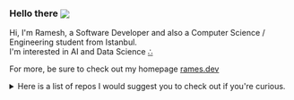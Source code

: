 ### Hello there <span style="position:relative;top:3px;">![](https://komarev.com/ghpvc/?username=comaristan&label=%23&color=gray)</span>

Hi, I'm Ramesh, a Software Developer and also a Computer Science / Engineering student from Istanbul.<br>
I'm interested in AI and Data Science [∴](https://rames.dev/about)

For more, be sure to check out my homepage [rames.dev](https://rames.dev/)

<details><summary>Here is a list of repos I would suggest you to check out if you're curious.</summary><br>

- [kes.im](https://github.com/ramesaliyev/kes.im) No-log url shortener works on top of Cloudflares' Workers
- [mom](https://github.com/ramesaliyev/mom) Proof of concept for Message-Oriented-Middleware based architecture
- [trigonoparty](https://github.com/ramesaliyev/trigonoparty) Simple Trigonometry Visualisation with Pure JavaScript
- [numerica](https://github.com/ramesaliyev/numerica) Numerical analysis methods implemented in Python
- [visual noises](https://github.com/ramesaliyev/visual-noises) Noise Algorithms Visualised in 1D and 2D with pure JavaScript
- [dev stack](https://github.com/ramesaliyev/dev-stack) Personal Development Stack
- [definitions](https://github.com/ramesaliyev/definitions) Some definitions that I'm having trouble to remember
- [links](https://github.com/ramesaliyev/links) Great links to remember
- [facty](https://github.com/ramesaliyev/facty) Integer Factorization Approaches with JavaScript
- [kilp](https://github.com/ramesaliyev/kilp) Util for Mac to kill process listening on port
- [glone](https://github.com/ramesaliyev/glone) Simple utility to run post-clone jobs after git clone
- [agnostic](https://github.com/ramesaliyev/agnostic) Walkthrough for creating provider agnostic scalable server environment from scratch
- [famine](https://github.com/ramesaliyev/famine) Early POC for 2D RTS Kinda Game Rendering in Browser
- [aloy](https://github.com/ramesaliyev/aloy) My own NodeJS utilities / recipes / sandboxing collection library
- [foqus](https://github.com/ramesaliyev/foqus) Site blocker proxy to help you focus.

</details>

